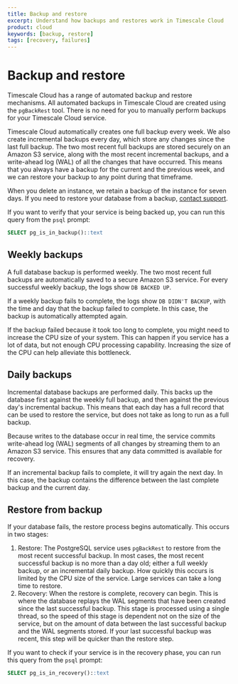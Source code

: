```yaml
---
title: Backup and restore
excerpt: Understand how backups and restores work in Timescale Cloud
product: cloud
keywords: [backup, restore]
tags: [recovery, failures]
---
```


# Backup and restore
Timescale Cloud has a range of automated backup and restore mechanisms. All
automated backups in Timescale Cloud are created using the `pgBackRest` tool.
There is no need for you to manually perform backups for your Timescale Cloud
service.

Timescale Cloud automatically creates one full backup every week. We also create
incremental backups every day, which store any changes since the last full
backup. The two most recent full backups are stored securely on an Amazon S3
service, along with the most recent incremental backups, and a write-ahead log
(WAL) of all the changes that have occurred. This means that you always have a
backup for the current and the previous week, and we can restore your backup to
any point during that timeframe.  

When you delete an instance, we retain a backup of the instance for seven days.
If you need to restore your database from a backup, [contact support][support].

If you want to verify that your service is being backed up, you can run this
query from the `psql` prompt:
```sql
SELECT pg_is_in_backup()::text
```

## Weekly backups
A full database backup is performed weekly. The two most recent full backups are
automatically saved to a secure Amazon S3 service. For every successful weekly
backup, the logs show `DB BACKED UP`.

If a weekly backup fails to complete, the logs show `DB DIDN'T BACKUP`, with the
time and day that the backup failed to complete. In this case, the backup is
automatically attempted again.

If the backup failed because it took too long to complete, you might need to
increase the CPU size of your system. This can happen if you service has a lot
of data, but not enough CPU processing capability. Increasing the size of the
CPU can help alleviate this bottleneck.

## Daily backups
Incremental database backups are performed daily. This backs up the database
first against the weekly full backup, and then against the previous day's
incremental backup. This means that each day has a full record that can be used
to restore the service, but does not take as long to run as a full backup.

Because writes to the database occur in real time, the service commits
write-ahead log (WAL) segments of all changes by streaming them to an Amazon S3
service. This ensures that any data committed is available for recovery.

If an incremental backup fails to complete, it will try again the next day. In
this case, the backup contains the difference between the last complete backup
and the current day.

## Restore from backup
If your database fails, the restore process begins automatically. This occurs in
two stages:

1.  Restore: The PostgreSQL service uses `pgBackRest` to restore from the most
    recent successful backup. In most cases, the most recent successful backup
    is no more than a day old; either a full weekly backup, or an incremental
    daily backup. How quickly this occurs is limited by the CPU size of the
    service. Large services can take a long time to restore.
1.  Recovery: When the restore is complete, recovery can begin. This is where
    the database replays the WAL segments that have been created since the last
    successful backup. This stage is processed using a single thread, so the
    speed of this stage is dependent not on the size of the service, but on the
    amount of data between the last successful backup and the WAL segments
    stored. If your last successful backup was recent, this step will be quicker
    than the restore step.

If you want to check if your service is in the recovery phase, you can run this
query from the `psql` prompt:
```sql
SELECT pg_is_in_recovery()::text
```


[support]: https://www.timescale.com/support
